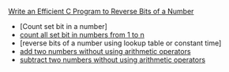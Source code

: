 [Write an Efficient C Program to Reverse Bits of a Number](https://www.geeksforgeeks.org/write-an-efficient-c-program-to-reverse-bits-of-a-number/?ref=lbp)

- [Count set bit in a number]
- [count all set bit in numbers from 1 to n](https://www.geeksforgeeks.org/count-total-set-bits-in-all-numbers-from-1-to-n/)
- [reverse bits of a number using lookup table or constant time]
- [add two numbers without using arithmetic operators](https://www.geeksforgeeks.org/add-two-numbers-without-using-arithmetic-operators/?ref=leftbar-rightbar)
- [subtract two numbers without using arithmetic operators](https://www.geeksforgeeks.org/subtract-two-numbers-without-using-arithmetic-operators/?ref=rp)
